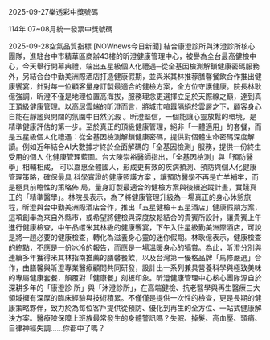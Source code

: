 
2025-09-27樂透彩中獎號碼

                                
114年 07~08月統一發票中獎號碼
                             
2025-09-28空氣品質指標
                              [NOWnews今日新聞] 結合康澄診所與沐澄診所核心團隊，進駐台中市精華區商辦43樓的昕澄健康管理中心，被譽為全台最高健檢中心，今天舉行開幕典禮，端出五星級個人化禮遇─從全基因檢測解鎖健康密碼服務外，另結合台中勤美洲際酒店打造健康假期，並與米其林推荐膳馨餐飲合作推出健康饗宴，針對每一位顧客量身訂製最適合的健檢方案，全方位守護健康。院長林耿億強調，昕澄不僅是地理位置高海拔，服務理念更選擇立足於天際線之巔，達到真正頂級健康管理。以高居雲端的昕澄而言，將城市喧囂隔絕於雲層之下，顧客身心自能在靜謐與開闊的氛圍中自然沉澱 。昕澄堅信，一個能讓心靈放鬆的環境，是精準健康評估的第一步。至於真正的頂級健康管理，絕非「一體適用」的套餐，而是五星級個人化禮遇：從全基因檢測解鎖健康密碼，提供對個體生命密碼深度解讀。例如近年結合AI大數據才終於全面解碼的「全基因檢測」服務，提供一份終生受用的個人 化健康管理藍圖。台大陳崇裕醫師指出，「全基因檢測」與「預防醫學」相輔相成， 可以嘉惠全體國人，形成更有效的疾病預測、預防與個人化健康管理策略，確保最具 科學實證的健康照護方案 ，讓預防醫學不再是亡羊補牢，而是極具前瞻性的策略佈 局，量身訂製最適合的健檢方案與後續追蹤計畫，實踐真正的「精準醫學」。林院長表示，為了將健康管理升級為一場真正的身心休憩旅程，昕澄與台中勤美洲際酒店合作，推出「五星健檢＋五星酒店」健康假期方案，這項創舉為來自外縣市，或希望將健檢與深度放鬆結合的貴賓所設計，讓貴賓上午進行健康檢查，中午品嚐米其林級的健康饗宴，下午入住星級勤美洲際酒店，可說是將一趟必要的健康檢查，轉化為滋養身心靈的迷你假期。林耿億表示，健康檢查的終點，不應是一份冰冷的報告，而應是一場溫暖身心的犒賞。為此，昕澄分別與連續多年獲得米其林指南推薦的膳馨餐飲，以及台灣第一優格品牌「馬修嚴選」合作，由膳馨與昕澄專業醫療顧問共同研發，設計出一系列兼具營養科學與極致美味的專屬健康套餐，顛覆對「健康餐」刻板印象。昕澄健康管理中心核心團隊源自於深耕多年的「康澄診 所」與「沐澄診所」，在高端健檢、抗老醫學與再生醫療三大領域擁有深厚的臨床經驗與技術積累。不僅僅是提供一次性的檢查，更是長期的健康策略夥伴，致力於為每位客戶提供從預防、優化到再生的全方位、一站式健康解決方案。醫療險保障上班族最常發生的身體警訊嗎？失眠、掉髮、高血壓、頭痛、自律神經失調......你都中了嗎？
